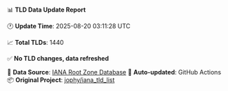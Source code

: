 📊 **TLD Data Update Report**

🕐 **Update Time**: 2025-08-20 03:11:28 UTC

📈 **Total TLDs**: 1440

✅ **No TLD changes, data refreshed**

🔄 **Data Source**: [IANA Root Zone Database](https://www.iana.org/domains/root/db/)
🤖 **Auto-updated**: GitHub Actions
📦 **Original Project**: [jophy/iana_tld_list](https://github.com/jophy/iana_tld_list)
